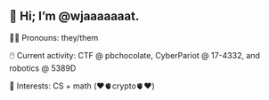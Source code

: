 ## 👋 Hi; I’m @wjaaaaaaat. 

🏳️‍⚧️ Pronouns: they/them

🖱️ Current activity: CTF @ pbchocolate, CyberPariot @ 17-4332, and robotics @ 5389D

🤨 Interests: CS + math (❤️🫀crypto🫀❤️)


<!---
wjaaaaaaat/wjaaaaaaat is a ✨ special ✨ repository because its `README.md` (this file) appears on your GitHub profile.
You can click the Preview link to take a look at your changes.
--->
